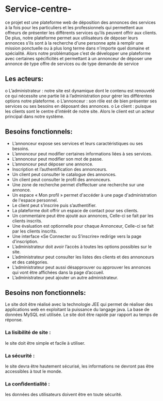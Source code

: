 # Service-centre-
ce projet est une plateforme web de déposition des annonces des services à la fois pour les particuliers et les professionnels qui permettent aux offreurs de présenter les différents services qu’ils peuvent offrir aux clients. De plus, notre plateforme permet aux utilisateurs de déposer leurs annonces s’ils sont à la recherche d'une personne apte à remplir une mission ponctuelle ou à plus long terme dans n'importe quel domaine et spécialité. Alors notre problématique c’est de développer une plateforme avec certaines spécificités et permettant à un annonceur de déposer une annonce de type offre de services ou de type demande de service

## Les acteurs:
o L’administrateur : notre site est dynamique dont le contenu est renouvelé ce qui
nécessite une partie lié à l’administration pour gérer les différentes options notre
plateforme.
o L’annonceur : son rôle est de bien présenter ses services ou ses besoins en déposant
des annonces.
o Le client : puisque les clients sont le centre d’intérêt de notre site. Alors le client est
un acteur principal dans notre système.
## Besoins fonctionnels:

* L’annonceur expose ses services et leurs caractéristiques ou ses besoins.
* L’annonceur peut modifier certaines informations liées à ses services.
* L’annonceur peut modifier son mot de passe.
* L’annonceur peut déposer une annonce.
* Inscription et l’authentification des annonceurs.
* Un client peut consulter le catalogue des annonces.
* Un client peut consulter le profil des annonceurs.
* Une zone de recherche permet d’effectuer une recherche sur une annonce.
* Un espace « Mon profil » permet d'accéder à une page d'administration de l'espace personnel.
* Le client peut s’inscrire puis s’authentifier.
* La plateforme doit offrir un espace de contact pour ses clients.
* Un commentaire peut être ajouté aux annonces, Celle-ci se fait par les clients inscrits.
* Une évaluation est optionnelle pour chaque Annonceur, Celle-ci se fait par les clients
inscrits.
* Une interface «Se Connecter ou S’inscrire» redirige vers la page
d'inscription.
* L’administrateur doit avoir l’accès à toutes les options possibles sur le site.
* L’administrateur peut consulter les listes des clients et des annonceurs et des catégories.
* L’administrateur peut aussi désapprouver ou approuver les annonces qui vont être affichées dans la page d’accueil.
* L’administrateur peut ajouter un autre administrateur.
## Besoins non fonctionnels:
Le site doit être réalisé avec la technologie JEE qui permet de réaliser des applications web
en exploitant la puissance du langage java.
La base de données MySQL est utilisée.
Le site doit être rapide par rapport au temps de réponse.
### La lisibilité de site : 
le site doit être simple et facile à utiliser.
### La sécurité : 
le site devra être hautement sécurisé, les informations ne devront pas être
accessibles à tout le monde.
### La confidentialité :
les données des utilisateurs doivent être en toute sécurité.
